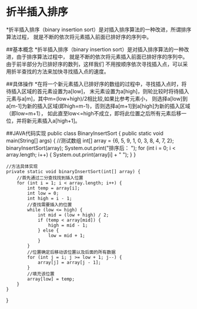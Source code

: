 折半插入排序
============
*折半插入排序（binary insertion sort）是对插入排序算法的一种改进，所谓排序算法过程，
就是不断的依次将元素插入前面已排好序的序列中。

##基本概念
*折半插入排序（binary insertion sort）是对插入排序算法的一种改进，由于排序算法过程中，
就是不断的依次将元素插入前面已排好序的序列中。由于前半部分为已排好序的数列，这样我们
不用按顺序依次寻找插入点，可以采用折半查找的方法来加快寻找插入点的速度。

##具体操作
*在将一个新元素插入已排好序的数组的过程中，寻找插入点时，将待插入区域的首元素设置为a[low]，
末元素设置为a[high]，则轮比较时将待插入元素与a[m]，其中m=(low+high)/2相比较,如果比参考元素小，
则选择a[low]到a[m-1]为新的插入区域(即high=m-1)，否则选择a[m+1]到a[high]为新的插入区域（即low=m+1），
如此直至low<=high不成立，即将此位置之后所有元素后移一位，并将新元素插入a[high+1]。
	
##JAVA代码实现
public class BinaryInsertSort {
	public static void main(String[] args) {
		//测试数组
		int[] array = {6, 5, 9, 1, 0, 3, 8, 4, 7, 2};
		binaryInsertSort(array);
		System.out.print("排序后： ");
		for (int i = 0; i < array.length; i++) {
			System.out.print(array[i] + " ");
		}
	}
	
	//方法具体实现
	private static void binaryInsertSort(int[] array) {
		//首先通过二分查找找到插入位置
		for (int i = 1; i < array.length; i++) {
			int temp = array[i];
			int low = 0;
			int high = i - 1;
			//查找需要插入的位置
			while (low <= high) {
				int mid = (low + high) / 2;
				if (temp < array[mid]) {
					high = mid - 1;
				} else {
					low = mid + 1;
				}
			}
			//位置确定后移动该位置以及后面的所有数据
			for (int j = i; j >= low + 1; j--) {
				array[j] = array[j - 1];
			}
			//填充该位置
			array[low] = temp;
		}
	}
}